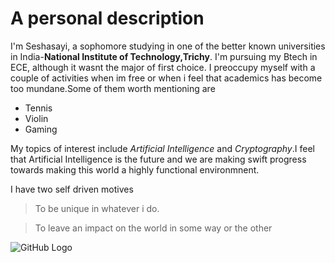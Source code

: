 # A personal description 
I'm Seshasayi, a sophomore studying in one of the better known universities in India-**National Institute of Technology,Trichy**.
I'm pursuing my Btech in ECE, although it wasnt the major of first choice. I preoccupy myself with a couple of activities when im free 
or when i feel that academics has become too mundane.Some of them worth mentioning are
* Tennis
* Violin
* Gaming

My topics of interest include *Artificial Intelligence* and *Cryptography*.I feel that Artificial Intelligence is the future and we are 
making swift progress towards making this world a highly functional environmnent. 

I have two self driven motives 
>To be unique in whatever i do.

>To leave an impact on the world in some way or the other

![GitHub Logo](http://www.vectortemplates.com/raster/batman-logo-big.gif)



